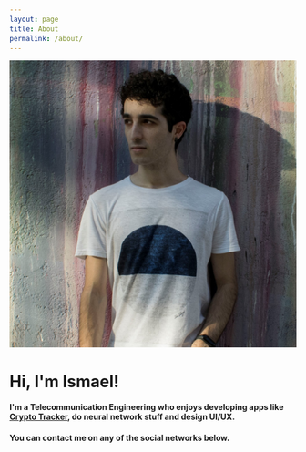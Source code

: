 ```yaml
---
layout: page
title: About
permalink: /about/
---
```


<div class="about-container">
	<img class="img-center" src="/assets/profile1.jpg"/>
	<h1>Hi, I'm Ismael!</h1>
	<h4>I'm a Telecommunication Engineering who enjoys developing apps  like <a href="https://www.microsoft.com/store/apps/9n3b47hbvblc?ocid=badge?cid=personal" target="blank">Crypto Tracker</a>, do neural network stuff and design UI/UX.
	</h4>	
	<h4>You can contact me on any of the social networks below.</h4>
</div>




